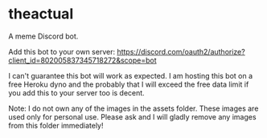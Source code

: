 # theactual

A meme Discord bot.

Add this bot to your own server:
https://discord.com/oauth2/authorize?client_id=802005837345718272&scope=bot

I can't guarantee this bot will work as expected.
I am hosting this bot on a free Heroku dyno and the probably that I will exceed the free data limit if you add this to your server too is decent.


Note: I do not own any of the images in the assets folder. These images are used only for personal use. Please ask and I will gladly remove any images from this folder immediately!
